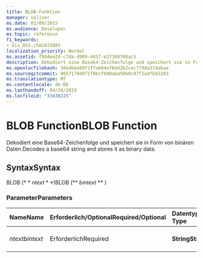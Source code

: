 ```yaml
---
title: BLOB-Funktion
manager: soliver
ms.date: 03/09/2015
ms.audience: Developer
ms.topic: reference
f1_keywords:
- Vis_DSS.chm1033805
localization_priority: Normal
ms.assetid: f9d4ee2d-c7da-d969-4457-e37384768ac5
description: Dekodiert eine Base64-Zeichenfolge und speichert sie in Form von binären Daten.
ms.openlocfilehash: 3dedbbe80f1ffab04ef6dd2b2cacf79da374a6ae
ms.sourcegitcommit: 8657170d071f9bcf680aba50b9c07f2a4fb82283
ms.translationtype: MT
ms.contentlocale: de-DE
ms.lasthandoff: 04/28/2019
ms.locfileid: "33438225"
---
```

# <a name="blob-function"></a><span data-ttu-id="f00c4-103">BLOB Function</span><span class="sxs-lookup"><span data-stu-id="f00c4-103">BLOB Function</span></span>

<span data-ttu-id="f00c4-104">Dekodiert eine Base64-Zeichenfolge und speichert sie in Form von binären Daten.</span><span class="sxs-lookup"><span data-stu-id="f00c4-104">Decodes a base64 string and stores it as binary data.</span></span> 
  
## <a name="syntax"></a><span data-ttu-id="f00c4-105">Syntax</span><span class="sxs-lookup"><span data-stu-id="f00c4-105">Syntax</span></span>

<span data-ttu-id="f00c4-106">BLOB (\* \* *ntext* \* \*)</span><span class="sxs-lookup"><span data-stu-id="f00c4-106">BLOB (\*\* *bintext* \*\* )</span></span> 
  
### <a name="parameters"></a><span data-ttu-id="f00c4-107">Parameter</span><span class="sxs-lookup"><span data-stu-id="f00c4-107">Parameters</span></span>

|<span data-ttu-id="f00c4-108">**Name**</span><span class="sxs-lookup"><span data-stu-id="f00c4-108">**Name**</span></span>|<span data-ttu-id="f00c4-109">**Erforderlich/Optional**</span><span class="sxs-lookup"><span data-stu-id="f00c4-109">**Required/Optional**</span></span>|<span data-ttu-id="f00c4-110">**Datentyp**</span><span class="sxs-lookup"><span data-stu-id="f00c4-110">**Data Type**</span></span>|<span data-ttu-id="f00c4-111">**Beschreibung**</span><span class="sxs-lookup"><span data-stu-id="f00c4-111">**Description**</span></span>|
|:-----|:-----|:-----|:-----|
| <span data-ttu-id="f00c4-112">_ntext_</span><span class="sxs-lookup"><span data-stu-id="f00c4-112">_bintext_</span></span> <br/> |<span data-ttu-id="f00c4-113">Erforderlich</span><span class="sxs-lookup"><span data-stu-id="f00c4-113">Required</span></span>  <br/> |<span data-ttu-id="f00c4-114">**String**</span><span class="sxs-lookup"><span data-stu-id="f00c4-114">**String**</span></span> <br/> | <span data-ttu-id="f00c4-115">Eine Base64-codierte Zeichenfolge.</span><span class="sxs-lookup"><span data-stu-id="f00c4-115">A base64 encoded string.</span></span>  <br/> |
   

